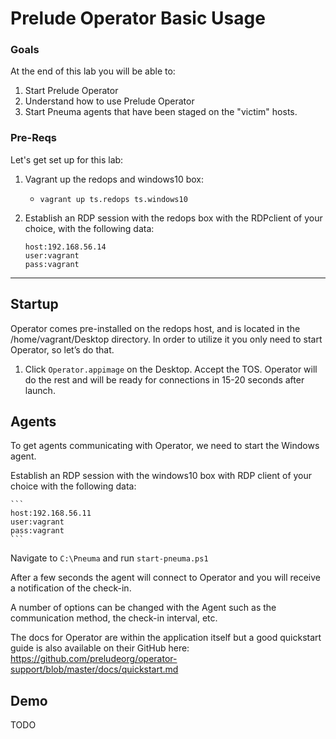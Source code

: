 # Prelude Operator Basic Usage


### Goals
At the end of this lab you will be able to: 

1. Start Prelude Operator
2. Understand how to use Prelude Operator
3. Start Pneuma agents that have been staged on the "victim" hosts. 


### Pre-Reqs

Let's get set up for this lab:

1. Vagrant up the redops and windows10 box:

    - `vagrant up ts.redops ts.windows10`

2. Establish an RDP session with the redops box with the RDPclient of your choice, with the following data:

    ```
    host:192.168.56.14
    user:vagrant
    pass:vagrant
    ```

---

## Startup

Operator comes pre-installed on the redops host, and is located in the /home/vagrant/Desktop directory. In order to utilize it you only need to start Operator, so let’s do that.

1. Click `Operator.appimage` on the Desktop. Accept the TOS. Operator will do the rest and will be ready for connections in 15-20 seconds after launch. 

## Agents

To get agents communicating with Operator, we need to start the Windows agent. 

Establish an RDP session with the windows10 box with RDP client of your choice with the following data: 

	```
	host:192.168.56.11
	user:vagrant
	pass:vagrant
	```
	
Navigate to `C:\Pneuma` and run `start-pneuma.ps1`

After a few seconds the agent will connect to Operator and you will receive a notification of the check-in. 

A number of options can be changed with the Agent such as the communication method, the check-in interval, etc. 

The docs for Operator are within the application itself but a good quickstart guide is also available on their GitHub here: https://github.com/preludeorg/operator-support/blob/master/docs/quickstart.md

## Demo
TODO